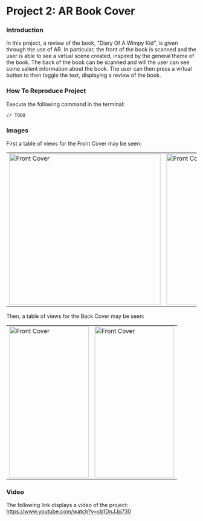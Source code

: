 # Project 2: AR Book Cover

### Introduction

In this project, a review of the book, "Diary Of A Wimpy Kid", is given through the use of AR. In particular, the front of the book is scanned and the user is able to see a virtual scene created, inspired by the general theme of the book. The back of the book can be scanned and will the user can see some salient information about the book. The user can then press a virtual button to then toggle the text, displaying a review of the book. 

### How To Reproduce Project

Execute the following command in the terminal:

```
// TODO
```

### Images 

First a table of views for the Front Cover may be seen: 
<table>
<tr>
<td>
<img src="./readme/1.jpg" alt="Front Cover" width="400" height="400">
</td>
<td>
<img src="./readme/2.jpg" alt="Front Cover" width="400" height="400">
</td>
<td>
<img src="./readme/3.jpg" alt="Front Cover" width="400" height="400">
</td>
</tr>
</table>


Then, a table of views for the Back Cover may be seen:

<table>
<tr>
<td>
<img src="./readme/4.jpg" alt="Front Cover" width="210" height="400">
</td>
<td>
<img src="./readme/5.jpg" alt="Front Cover" width="210" height="400">
</td>
</tr>
</table>



### Video

The following link displays a video of the project: https://www.youtube.com/watch?v=cb1DnJJp730